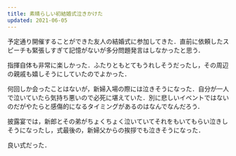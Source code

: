 ```yaml
---
title: 素晴らしい初結婚式泣きかけた
updated: 2021-06-05
---
```


予定通り開催することができた友人の結婚式に参加してきた．直前に依頼したスピーチも緊張しすぎて記憶がないが多分問題発言はしなかったと思う．

指揮自体も非常に楽しかった．ふたりともとてもうれしそうだったし，その周辺の親戚も嬉しそうにしていたのでよかった．

何回しか会ったことはないが，新婦入場の際には泣きそうになった．自分が一人で泣いていたら気持ち悪いので必死に堪えていた．別に悲しいイベントではないのだがやたらと感傷的になるタイミングがあるのはなんでなんだろう．

披露宴では，新郎とその弟がちょくちょく泣いていてそれをもいてもらい泣きしそうになったし，式最後の，新婦父からの挨拶でも泣きそうになった．

良い式だった．
